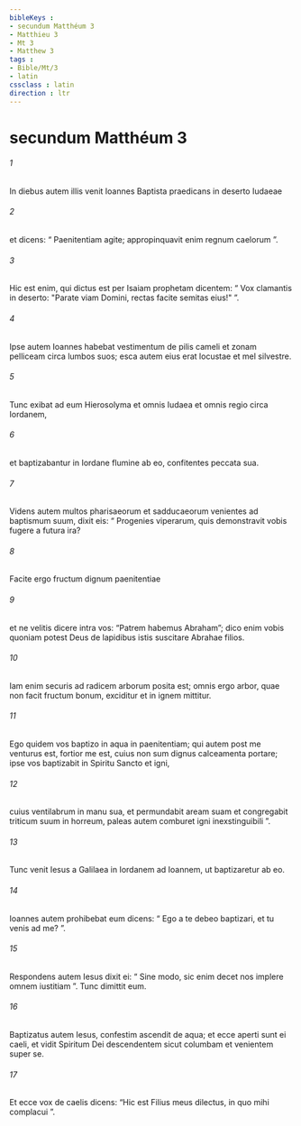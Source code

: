 ```yaml
---
bibleKeys : 
- secundum Matthéum 3
- Matthieu 3
- Mt 3
- Matthew 3
tags : 
- Bible/Mt/3
- latin
cssclass : latin
direction : ltr
---
```


# secundum Matthéum 3

###### 1
In diebus autem illis venit Ioannes Baptista praedicans in deserto Iudaeae 
###### 2
et dicens: “ Paenitentiam agite; appropinquavit enim regnum caelorum ”.
###### 3
Hic est enim, qui dictus est per Isaiam prophetam dicentem: “ Vox clamantis in deserto: "Parate viam Domini, rectas facite semitas eius!" ”.
###### 4
Ipse autem Ioannes habebat vestimentum de pilis cameli et zonam pelliceam circa lumbos suos; esca autem eius erat locustae et mel silvestre.
###### 5
Tunc exibat ad eum Hierosolyma et omnis Iudaea et omnis regio circa Iordanem, 
###### 6
et baptizabantur in Iordane flumine ab eo, confitentes peccata sua.
###### 7
Videns autem multos pharisaeorum et sadducaeorum venientes ad baptismum suum, dixit eis: “ Progenies viperarum, quis demonstravit vobis fugere a futura ira? 
###### 8
Facite ergo fructum dignum paenitentiae 
###### 9
et ne velitis dicere intra vos: “Patrem habemus Abraham”; dico enim vobis quoniam potest Deus de lapidibus istis suscitare Abrahae filios. 
###### 10
Iam enim securis ad radicem arborum posita est; omnis ergo arbor, quae non facit fructum bonum, exciditur et in ignem mittitur. 
###### 11
Ego quidem vos baptizo in aqua in paenitentiam; qui autem post me venturus est, fortior me est, cuius non sum dignus calceamenta portare; ipse vos baptizabit in Spiritu Sancto et igni, 
###### 12
cuius ventilabrum in manu sua, et permundabit aream suam et congregabit triticum suum in horreum, paleas autem comburet igni inexstinguibili ”.
###### 13
Tunc venit Iesus a Galilaea in Iordanem ad Ioannem, ut baptizaretur ab eo. 
###### 14
Ioannes autem prohibebat eum dicens: “ Ego a te debeo baptizari, et tu venis ad me? ”. 
###### 15
Respondens autem Iesus dixit ei: “ Sine modo, sic enim decet nos implere omnem iustitiam ”. Tunc dimittit eum. 
###### 16
Baptizatus autem Iesus, confestim ascendit de aqua; et ecce aperti sunt ei caeli, et vidit Spiritum Dei descendentem sicut columbam et venientem super se. 
###### 17
Et ecce vox de caelis dicens: “Hic est Filius meus dilectus, in quo mihi complacui ”. 
